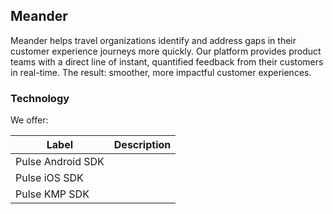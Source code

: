 ## Meander

Meander helps travel organizations identify and address gaps in their customer experience journeys more quickly. Our platform provides product teams with a direct line of instant, quantified feedback from their customers in real-time. The result: smoother, more impactful customer experiences.

### Technology 

We offer:



| Label        | Description           
| ------------- |-------------|
| Pulse Android SDK | |
| Pulse iOS SDK |  |
| Pulse KMP SDK |  |
